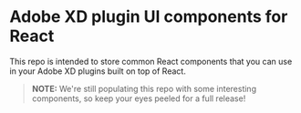 # Adobe XD plugin UI components for React

This repo is intended to store common React components that you can use in your Adobe XD plugins built on top of React.

> **NOTE:** We're still populating this repo with some interesting components, so keep your eyes peeled for a full release!
